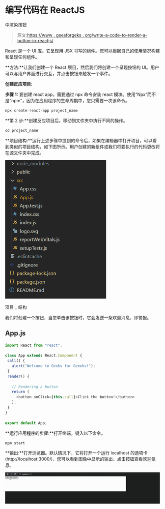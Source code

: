 # 编写代码在 ReactJS

中渲染按钮

> 原文:[https://www . geesforgeks . org/write-a-code-to-render-a-button-in-reactjs/](https://www.geeksforgeeks.org/write-a-code-to-render-a-button-in-reactjs/)

React 是一个 UI 库。它呈现用 JSX 书写的组件。您可以根据自己的使用情况构建和呈现任何组件。

**方法:**让我们创建一个 React 项目，然后我们将创建一个呈现按钮的 UI。用户可以与用户界面进行交互，并点击按钮来触发一个事件。

**创建反应项目:**

**步骤 1:** 要创建 react app，需要通过 npx 命令安装 react 模块。使用“Npx”而不是“npm”，因为在应用程序的生命周期中，您只需要一次该命令。

```jsx
npx create-react-app project_name
```

**第 2 步:**创建反应项目后，移动到文件夹中执行不同的操作。

```jsx
cd project_name
```

**项目结构:**运行上述步骤中提到的命令后，如果在编辑器中打开项目，可以看到类似的项目结构，如下图所示。用户创建的新组件或我们将要执行的代码更改将在源文件夹中完成。

![](img/f04ae0d8b722a9fff0bd9bd138b29c23.png)

项目 _ 结构

我们将创建一个按钮，当您单击该按钮时，它会发送一条欢迎消息，即警报。

## App.js

```jsx
import React from "react";

class App extends React.Component {
 call() {
   alert("Welcome to Geeks for Geeeks!");
 }
 render() {

   // Rendering a button
   return (
     <button onClick={this.call}>Click the button!</button>
   );
 }
}

export default App;
```

**运行应用程序的步骤:**打开终端，键入以下命令。

```jsx
npm start
```

**输出:**打开浏览器。默认情况下，它将打开一个运行 localhost 的选项卡(http://localhost:3000/)，您可以看到图像中显示的输出。点击按钮查看欢迎信息。

![](img/90e960ed07fe568869e13a410b019375.png)